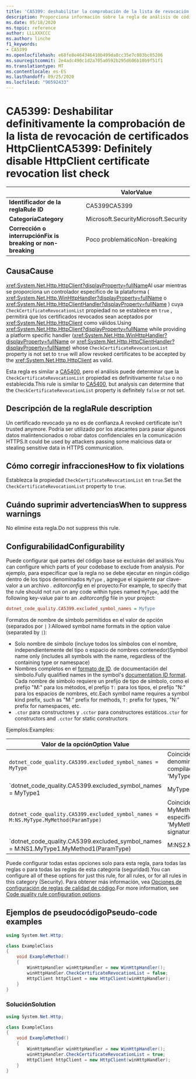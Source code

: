 ```yaml
---
title: 'CA5399: deshabilitar la comprobación de la lista de revocación de certificados HttpClient (análisis de código)'
description: Proporciona información sobre la regla de análisis de código CA5399, incluidas las causas, cómo corregir las infracciones y cuándo suprimirlas.
ms.date: 05/18/2020
ms.topic: reference
author: LLLXXXCCC
ms.author: linche
f1_keywords:
- CA5399
ms.openlocfilehash: e68fe8e464346410b499da8cc35e7c083bc05206
ms.sourcegitcommit: 2e4adc490c1d2a705a0592b295d606b10b9f51f1
ms.translationtype: MT
ms.contentlocale: es-ES
ms.lasthandoff: 09/25/2020
ms.locfileid: "96592433"
---
```

# <a name="ca5399-definitely-disable-httpclient-certificate-revocation-list-check"></a><span data-ttu-id="98542-103">CA5399: Deshabilitar definitivamente la comprobación de la lista de revocación de certificados HttpClient</span><span class="sxs-lookup"><span data-stu-id="98542-103">CA5399: Definitely disable HttpClient certificate revocation list check</span></span>

| | <span data-ttu-id="98542-104">Valor</span><span class="sxs-lookup"><span data-stu-id="98542-104">Value</span></span> |
|-|-|
| <span data-ttu-id="98542-105">**Identificador de la regla**</span><span class="sxs-lookup"><span data-stu-id="98542-105">**Rule ID**</span></span> |<span data-ttu-id="98542-106">CA5399</span><span class="sxs-lookup"><span data-stu-id="98542-106">CA5399</span></span>|
| <span data-ttu-id="98542-107">**Categoría**</span><span class="sxs-lookup"><span data-stu-id="98542-107">**Category**</span></span> |<span data-ttu-id="98542-108">Microsoft.Security</span><span class="sxs-lookup"><span data-stu-id="98542-108">Microsoft.Security</span></span>|
| <span data-ttu-id="98542-109">**Corrección o interrupción**</span><span class="sxs-lookup"><span data-stu-id="98542-109">**Fix is breaking or non-breaking**</span></span> |<span data-ttu-id="98542-110">Poco problemático</span><span class="sxs-lookup"><span data-stu-id="98542-110">Non-breaking</span></span>|

## <a name="cause"></a><span data-ttu-id="98542-111">Causa</span><span class="sxs-lookup"><span data-stu-id="98542-111">Cause</span></span>

<span data-ttu-id="98542-112"><xref:System.Net.Http.HttpClient?displayProperty=fullName>Al usar mientras se proporciona un controlador específico de la plataforma ( <xref:System.Net.Http.WinHttpHandler?displayProperty=fullName> o <xref:System.Net.Http.HttpClientHandler?displayProperty=fullName> ) cuya `CheckCertificateRevocationList` propiedad no se establece en `true` , permitirá que los certificados revocados sean aceptados por <xref:System.Net.Http.HttpClient> como válidos.</span><span class="sxs-lookup"><span data-stu-id="98542-112">Using <xref:System.Net.Http.HttpClient?displayProperty=fullName> while providing a platform specific handler (<xref:System.Net.Http.WinHttpHandler?displayProperty=fullName> or <xref:System.Net.Http.HttpClientHandler?displayProperty=fullName>) whose `CheckCertificateRevocationList` property is not set to `true` will allow revoked certificates to be accepted by the <xref:System.Net.Http.HttpClient> as valid.</span></span>

<span data-ttu-id="98542-113">Esta regla es similar a [CA5400](ca5400.md), pero el análisis puede determinar que la `CheckCertificateRevocationList` propiedad es definitivamente `false` o no establecida.</span><span class="sxs-lookup"><span data-stu-id="98542-113">This rule is similar to [CA5400](ca5400.md), but analysis can determine that the `CheckCertificateRevocationList` property is definitely `false` or not set.</span></span>

## <a name="rule-description"></a><span data-ttu-id="98542-114">Descripción de la regla</span><span class="sxs-lookup"><span data-stu-id="98542-114">Rule description</span></span>

<span data-ttu-id="98542-115">Un certificado revocado ya no es de confianza.</span><span class="sxs-lookup"><span data-stu-id="98542-115">A revoked certificate isn't trusted anymore.</span></span> <span data-ttu-id="98542-116">Podría ser utilizado por los atacantes para pasar algunos datos malintencionados o robar datos confidenciales en la comunicación HTTPS.</span><span class="sxs-lookup"><span data-stu-id="98542-116">It could be used by attackers passing some malicious data or stealing sensitive data in HTTPS communication.</span></span>

## <a name="how-to-fix-violations"></a><span data-ttu-id="98542-117">Cómo corregir infracciones</span><span class="sxs-lookup"><span data-stu-id="98542-117">How to fix violations</span></span>

<span data-ttu-id="98542-118">Establezca la propiedad `CheckCertificateRevocationList` en `true`.</span><span class="sxs-lookup"><span data-stu-id="98542-118">Set the `CheckCertificateRevocationList` property to `true`.</span></span>

## <a name="when-to-suppress-warnings"></a><span data-ttu-id="98542-119">Cuándo suprimir advertencias</span><span class="sxs-lookup"><span data-stu-id="98542-119">When to suppress warnings</span></span>

<span data-ttu-id="98542-120">No elimine esta regla.</span><span class="sxs-lookup"><span data-stu-id="98542-120">Do not suppress this rule.</span></span>

## <a name="configurability"></a><span data-ttu-id="98542-121">Configurabilidad</span><span class="sxs-lookup"><span data-stu-id="98542-121">Configurability</span></span>

<span data-ttu-id="98542-122">Puede configurar qué partes del código base se excluirán del análisis.</span><span class="sxs-lookup"><span data-stu-id="98542-122">You can configure which parts of your codebase to exclude from analysis.</span></span> <span data-ttu-id="98542-123">Por ejemplo, para especificar que la regla no se debe ejecutar en ningún código dentro de los tipos denominados `MyType` , agregue el siguiente par clave-valor a un archivo *. editorconfig* en el proyecto:</span><span class="sxs-lookup"><span data-stu-id="98542-123">For example, to specify that the rule should not run on any code within types named `MyType`, add the following key-value pair to an *.editorconfig* file in your project:</span></span>

```ini
dotnet_code_quality.CA5399.excluded_symbol_names = MyType
```

<span data-ttu-id="98542-124">Formatos de nombre de símbolo permitidos en el valor de opción (separados por `|` ):</span><span class="sxs-lookup"><span data-stu-id="98542-124">Allowed symbol name formats in the option value (separated by `|`):</span></span>

- <span data-ttu-id="98542-125">Solo nombre de símbolo (incluye todos los símbolos con el nombre, independientemente del tipo o espacio de nombres contenedor)</span><span class="sxs-lookup"><span data-stu-id="98542-125">Symbol name only (includes all symbols with the name, regardless of the containing type or namespace)</span></span>
- <span data-ttu-id="98542-126">Nombres completos en el [formato de ID](https://github.com/dotnet/csharplang/blob/master/spec/documentation-comments.md#id-string-format). de documentación del símbolo.</span><span class="sxs-lookup"><span data-stu-id="98542-126">Fully qualified names in the symbol's [documentation ID format](https://github.com/dotnet/csharplang/blob/master/spec/documentation-comments.md#id-string-format).</span></span> <span data-ttu-id="98542-127">Cada nombre de símbolo requiere un prefijo de tipo de símbolo, como el prefijo "M:" para los métodos, el prefijo `T:` para los tipos, el prefijo "N:" para los espacios de nombres, etc.</span><span class="sxs-lookup"><span data-stu-id="98542-127">Each symbol name requires a symbol kind prefix, such as "M:" prefix for methods, `T:` prefix for types, "N:" prefix for namespaces, etc.</span></span>
- <span data-ttu-id="98542-128">`.ctor` para constructores y `.cctor` para constructores estáticos</span><span class="sxs-lookup"><span data-stu-id="98542-128">`.ctor` for constructors and `.cctor` for static constructors</span></span>

<span data-ttu-id="98542-129">Ejemplos:</span><span class="sxs-lookup"><span data-stu-id="98542-129">Examples:</span></span>

| <span data-ttu-id="98542-130">Valor de la opción</span><span class="sxs-lookup"><span data-stu-id="98542-130">Option Value</span></span> | <span data-ttu-id="98542-131">Resumen</span><span class="sxs-lookup"><span data-stu-id="98542-131">Summary</span></span> |
| --- | --- |
|`dotnet_code_quality.CA5399.excluded_symbol_names = MyType` | <span data-ttu-id="98542-132">Coincide con todos los símbolos denominados ' altype ' en la compilación</span><span class="sxs-lookup"><span data-stu-id="98542-132">Matches all symbols named 'MyType' in the compilation</span></span>
|`dotnet_code_quality.CA5399.excluded_symbol_names = MyType1|MyType2` | <span data-ttu-id="98542-133">Coincide con todos los símbolos denominados ' MyType1 ' o ' MyType2 ' en la compilación</span><span class="sxs-lookup"><span data-stu-id="98542-133">Matches all symbols named either 'MyType1' or 'MyType2' in the compilation</span></span>
|`dotnet_code_quality.CA5399.excluded_symbol_names = M:NS.MyType.MyMethod(ParamType)` | <span data-ttu-id="98542-134">Coincide con el método específico ' MyMethod ' con la firma completa especificada</span><span class="sxs-lookup"><span data-stu-id="98542-134">Matches specific method 'MyMethod' with given fully qualified signature</span></span>
|`dotnet_code_quality.CA5399.excluded_symbol_names = M:NS1.MyType1.MyMethod1(ParamType)|M:NS2.MyType2.MyMethod2(ParamType)` | <span data-ttu-id="98542-135">Coincide con los métodos específicos ' MyMethod1 ' y ' MyMethod2 ' con la firma completa correspondiente</span><span class="sxs-lookup"><span data-stu-id="98542-135">Matches specific methods 'MyMethod1' and 'MyMethod2' with respective fully qualified signature</span></span>

<span data-ttu-id="98542-136">Puede configurar todas estas opciones solo para esta regla, para todas las reglas o para todas las reglas de esta categoría (seguridad).</span><span class="sxs-lookup"><span data-stu-id="98542-136">You can configure all of these options for just this rule, for all rules, or for all rules in this category (Security).</span></span> <span data-ttu-id="98542-137">Para obtener más información, vea [Opciones de configuración de reglas de calidad de código](../code-quality-rule-options.md).</span><span class="sxs-lookup"><span data-stu-id="98542-137">For more information, see [Code quality rule configuration options](../code-quality-rule-options.md).</span></span>

## <a name="pseudo-code-examples"></a><span data-ttu-id="98542-138">Ejemplos de pseudocódigo</span><span class="sxs-lookup"><span data-stu-id="98542-138">Pseudo-code examples</span></span>

```csharp
using System.Net.Http;

class ExampleClass
{
    void ExampleMethod()
    {
        WinHttpHandler winHttpHandler = new WinHttpHandler();
        winHttpHandler.CheckCertificateRevocationList = false;
        HttpClient httpClient = new HttpClient(winHttpHandler);
    }
}
```

### <a name="solution"></a><span data-ttu-id="98542-139">Solución</span><span class="sxs-lookup"><span data-stu-id="98542-139">Solution</span></span>

```csharp
using System.Net.Http;

class ExampleClass
{
    void ExampleMethod()
    {
        WinHttpHandler winHttpHandler = new WinHttpHandler();
        winHttpHandler.CheckCertificateRevocationList = true;
        HttpClient httpClient = new HttpClient(winHttpHandler);
    }
}
```
